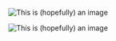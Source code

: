 ![This is (hopefully) an image](/imgs/wireframe-index.png)

![This is (hopefully) an image](/imgs/wireframe-blog-index.png)